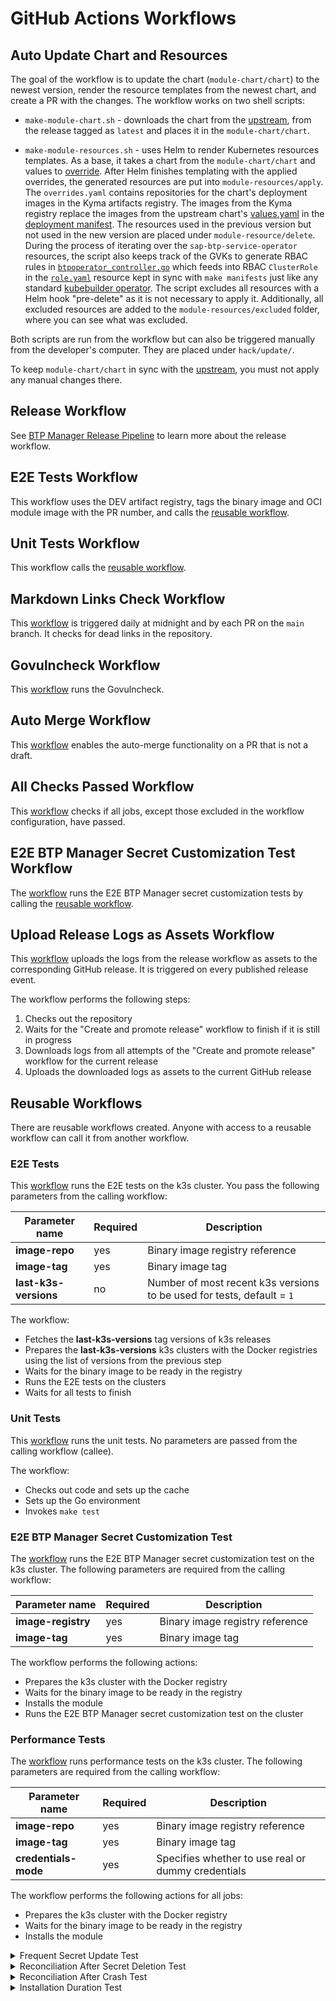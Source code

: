 # GitHub Actions Workflows

## Auto Update Chart and Resources

The goal of the workflow is to update the chart (`module-chart/chart`) to the newest version, render the resource templates from the newest chart, and create a PR with the changes. The workflow works on two shell scripts:

- `make-module-chart.sh` - downloads the chart from the [upstream](https://github.com/SAP/sap-btp-service-operator), from the release tagged as `latest` and places it in the `module-chart/chart`. 
	
- `make-module-resources.sh` - uses Helm to render Kubernetes resources templates. As a base, it takes a chart from the `module-chart/chart` and values to [override](../../module-chart/overrides.yaml). After Helm finishes templating with the applied overrides, the generated resources are put into `module-resources/apply`. The `overrides.yaml` contains repositories for the chart's deployment images in the Kyma artifacts registry. The images from the Kyma registry replace the images from the upstream chart's [values.yaml](../../module-chart/chart/values.yaml) in the [deployment manifest](../../module-resources/apply/deployment.yml). The resources used in the previous version but not used in the new version are placed under `module-resource/delete`.
During the process of iterating over the `sap-btp-service-operator` resources, the script also keeps track of the GVKs to generate RBAC rules in [`btpoperator_controller.go`](https://github.com/kyma-project/btp-manager/blob/5a8420347c6a526f158fde7c41c3842eb54e2fda/controllers/btpoperator_controller.go#L135-L146) which feeds into RBAC `ClusterRole` in the [`role.yaml`](https://github.com/kyma-project/btp-manager/blob/5a8420347c6a526f158fde7c41c3842eb54e2fda/config/rbac/role.yaml#L1) resource
kept in sync with `make manifests` just like any standard [kubebuilder operator](https://book-v2.book.kubebuilder.io/reference/markers/rbac.html). The script excludes all resources with a Helm hook "pre-delete" as it is not necessary to apply it. Additionally, all excluded resources are added to the `module-resources/excluded` folder, where you can see what was excluded.
 
Both scripts are run from the workflow but can also be triggered manually from the developer's computer. They are placed under `hack/update/`.

To keep `module-chart/chart` in sync with the [upstream](https://github.com/SAP/sap-btp-service-operator), you must not apply any manual changes there.

## Release Workflow

See [BTP Manager Release Pipeline](03-10-release.md) to learn more about the release workflow.

## E2E Tests Workflow 

This workflow uses the DEV artifact registry, tags the binary image and OCI module image with the PR number, and calls the [reusable workflow](/.github/workflows/run-e2e-tests-reusable.yaml).

## Unit Tests Workflow

This workflow calls the [reusable workflow](/.github/workflows/run-unit-tests-reusable.yaml).

## Markdown Links Check Workflow

This [workflow](/.github/workflows/markdown-link-check.yaml) is triggered daily at midnight and by each PR on the `main` branch. It checks for dead links in the repository.

## Govulncheck Workflow

This [workflow](/.github/workflows/run-govulncheck.yaml) runs the Govulncheck.

## Auto Merge Workflow

This [workflow](/.github/workflows/auto-merge.yaml) enables the auto-merge functionality on a PR that is not a draft.

## All Checks Passed Workflow

This [workflow](/.github/workflows/pr-checks.yaml) checks if all jobs, except those excluded in the workflow configuration, have passed.

## E2E BTP Manager Secret Customization Test Workflow

The [workflow](/.github/workflows/run-e2e-sap-btp-manager-secret-customization-test.yaml) runs the E2E BTP Manager secret customization tests by calling the [reusable workflow](/.github/workflows/run-e2e-sap-btp-manager-secret-customization-test-reusable.yaml).

## Upload Release Logs as Assets Workflow

This [workflow](/.github/workflows/upload-release-logs.yml) uploads the logs from the release workflow as assets to the corresponding GitHub release. It is triggered on every published release event.

The workflow performs the following steps:

1. Checks out the repository
2. Waits for the "Create and promote release" workflow to finish if it is still in progress
3. Downloads logs from all attempts of the "Create and promote release" workflow for the current release
4. Uploads the downloaded logs as assets to the current GitHub release

## Reusable Workflows

There are reusable workflows created. Anyone with access to a reusable workflow can call it from another workflow.

### E2E Tests

This [workflow](/.github/workflows/run-e2e-tests-reusable.yaml) runs the E2E tests on the k3s cluster. 
You pass the following parameters from the calling workflow:

| Parameter name        | Required | Description                                                            |
|-----------------------|----------|------------------------------------------------------------------------|
| **image-repo**        | yes      | Binary image registry reference                                        |
| **image-tag**         | yes      | Binary image tag                                                       |
| **last-k3s-versions** | no       | Number of most recent k3s versions to be used for tests, default = `1` |


The workflow:
- Fetches the **last-k3s-versions** tag versions of k3s releases 
- Prepares the **last-k3s-versions** k3s clusters with the Docker registries using the list of versions from the previous step
- Waits for the binary image to be ready in the registry
- Runs the E2E tests on the clusters
- Waits for all tests to finish


### Unit Tests

This [workflow](/.github/workflows/run-unit-tests-reusable.yaml) runs the unit tests.
No parameters are passed from the calling workflow (callee).

The workflow:
- Checks out code and sets up the cache
- Sets up the Go environment
- Invokes `make test`

### E2E BTP Manager Secret Customization Test

The [workflow](/.github/workflows/run-e2e-sap-btp-manager-secret-customization-test-reusable.yaml) runs the E2E BTP Manager secret customization test on the k3s cluster.
The following parameters are required from the calling workflow:

| Parameter name     | Required | Description                     |
|--------------------|----------|---------------------------------|
| **image-registry** | yes      | Binary image registry reference |
| **image-tag**      | yes      | Binary image tag                |

The workflow performs the following actions:
- Prepares the k3s cluster with the Docker registry
- Waits for the binary image to be ready in the registry
- Installs the module
- Runs the E2E BTP Manager secret customization test on the cluster

### Performance Tests

The [workflow](/.github/workflows/run-performance-tests-reusable.yaml) runs performance tests on the k3s cluster. The following parameters are required from the calling workflow:

| Parameter name       | Required | Description                     |
|----------------------|----------|---------------------------------|
| **image-repo**       | yes      | Binary image registry reference |
| **image-tag**        | yes      | Binary image tag                |
| **credentials-mode** | yes      | Specifies whether to use real or dummy credentials |

The workflow performs the following actions for all jobs:
- Prepares the k3s cluster with the Docker registry
- Waits for the binary image to be ready in the registry
- Installs the module

<details>
<summary>Frequent Secret Update Test</summary>

- **Purpose**: Evaluates the system's response time and reconciliation success rate when the `sap-btp-manager` Secret is updated frequently.
- **Steps**:
    - Patches the `sap-btp-manager` Secret in a loop to simulate frequent updates.
    - Fetches metrics from `btp-manager-controller-manager` to measure average reconciliation time, reconciliation errors, and other reconciliation statistics.
- **The test fails in the following conditions**:
    - Average reconciliation time exceeds the defined threshold.
    - Reconciliation errors are detected.

</details>

<details>
<summary>Reconciliation After Secret Deletion Test</summary>

- **Purpose**: Measures the reconciliation performance of BTP Manager when the `sap-btp-manager` Secret is repeatedly deleted and reapplied.
- **Steps**:
    - Deletes and reapplies the `sap-btp-manager` Secret in a loop to simulate different BtpOperator statuses.
    - Fetches metrics from `btp-manager-controller-manager` to measure average and maximum reconciliation time, and counts the number of reconciliation errors.
- **The test fails in the following conditions**:
    - Average reconciliation time exceeds the defined threshold.
    - Reconciliation errors are detected.

</details>

<details>
<summary>Reconciliation After Crash Test</summary>

- **Purpose**: Tests the system's recovery and reconciliation performance after scaling down and scaling up the `btp-manager-controller-manager` deployment.
- **Steps**:
    - Scales down the `btp-manager-controller-manager` deployment to simulate a crash.
    - Deletes Secrets and ConfigMaps managed by BTP Manager to simulate missing resources.
    - Scales up the `btp-manager-controller-manager` deployment and waits for reconciliation.
    - Measures the time taken for reconciliation and verifies the recreation of managed resources.
- **The test fails in the following conditions**:
    - Reconciliation process does not complete within the expected time.
    - Managed resources are not recreated successfully.

</details>

<details>
<summary>Installation Duration Test</summary>

- **Purpose**: Measures the time taken to install and uninstall BTP Manager and BtpOperator, and the duration of certificate generation.
- **Steps**:
    - Installs BTP Manager and measures the installation duration.
    - Applies BtpOperator and measures the time taken to reach the `Ready` state.
    - Deletes and regenerates certificates to measure the duration of certificate regeneration.
    - Deletes BtpOperator and BTP Manager, measuring the time taken for each operation.
- **The test fails in the following conditions**:
    - Installation or uninstallation of BTP Manager or BtpOperator exceeds the expected duration.
    - Certificate regeneration process does not complete within the expected time.

</details>
